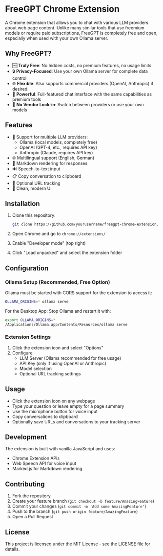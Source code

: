 # FreeGPT Chrome Extension

A Chrome extension that allows you to chat with various LLM providers about web page content. Unlike many similar tools that use freemium models or require paid subscriptions, FreeGPT is completely free and open, especially when used with your own Ollama server.

## Why FreeGPT?

- 🆓 **Truly Free**: No hidden costs, no premium features, no usage limits
- 🔒 **Privacy-Focused**: Use your own Ollama server for complete data control
- 🌐 **Flexible**: Also supports commercial providers (OpenAI, Anthropic) if desired
- 💪 **Powerful**: Full-featured chat interface with the same capabilities as premium tools
- 🎯 **No Vendor Lock-in**: Switch between providers or use your own models

## Features

- 🤖 Support for multiple LLM providers:
  - Ollama (local models, completely free)
  - OpenAI (GPT-4, etc., requires API key)
  - Anthropic (Claude, requires API key)
- 🌐 Multilingual support (English, German)
- 📝 Markdown rendering for responses
- 🔊 Speech-to-text input
- 📋 Copy conversation to clipboard
- 🔗 Optional URL tracking
- 🎨 Clean, modern UI

## Installation

1. Clone this repository:
   ```bash
   git clone https://github.com/yourusername/freegpt-chrome-extension.git
   ```

2. Open Chrome and go to `chrome://extensions/`
3. Enable "Developer mode" (top right)
4. Click "Load unpacked" and select the extension folder

## Configuration

### Ollama Setup (Recommended, Free Option)

Ollama must be started with CORS support for the extension to access it:

```bash
OLLAMA_ORIGINS=* ollama serve
```

For the Desktop App: Stop Ollama and restart it with:

```bash
export OLLAMA_ORIGINS=*
/Applications/Ollama.app/Contents/Resources/ollama serve
```

### Extension Settings

1. Click the extension icon and select "Options"
2. Configure:
   - LLM Server (Ollama recommended for free usage)
   - API Key (only if using OpenAI or Anthropic)
   - Model selection
   - Optional URL tracking settings

## Usage

- Click the extension icon on any webpage
- Type your question or leave empty for a page summary
- Use the microphone button for voice input
- Copy conversations to clipboard
- Optionally save URLs and conversations to your tracking server

## Development

The extension is built with vanilla JavaScript and uses:
- Chrome Extension APIs
- Web Speech API for voice input
- Marked.js for Markdown rendering

## Contributing

1. Fork the repository
2. Create your feature branch (`git checkout -b feature/AmazingFeature`)
3. Commit your changes (`git commit -m 'Add some AmazingFeature'`)
4. Push to the branch (`git push origin feature/AmazingFeature`)
5. Open a Pull Request

## License

This project is licensed under the MIT License - see the LICENSE file for details. 